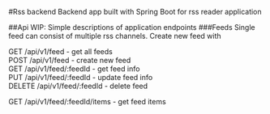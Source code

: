 #Rss backend
Backend app built with Spring Boot for rss reader application


##Api
WIP: Simple descriptions of application endpoints
###Feeds
Single feed can consist of multiple rss channels. Create new feed with

GET /api/v1/feed - get all feeds  
POST /api/v1/feed - create new feed  
GET /api/v1/feed/:feedId - get feed info  
PUT /api/v1/feed/:feedId - update feed info   
DELETE /api/v1/feed/:feedId - delete feed

GET /api/v1/feed/:feedId/items - get feed items



